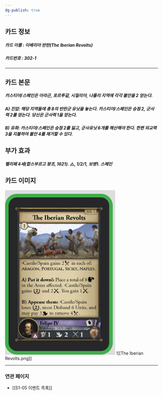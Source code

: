 ```yaml
---
dg-publish: true
---
```

## 카드 정보
##### 카드 이름 : 이베리아 반란(The Iberian Revolts)
##### 카드번호  : 302-1
---
## 카드 본문
##### 카스티야/스페인은 아라곤, 포르투갈, 시칠리아, 나폴리 지역에 각각 불안을 2 얻는다.

##### A) 진압: 해당 지역들에 총 8의 반란군 유닛을 놓는다. 카스티야/스페인은 승점 2, 군사력 2를 얻는다. 당신은 군사력 1을 얻는다.

##### B) 유화: 카스티야/스페인은 승점 2를 잃고, 군사유닛 6개를 해산해야 한다. 한편 외교력 3을 지불하여 불안 4를 제거할 수 있다.

## 부가 효과
##### 펠리페 4세(합스부르고 왕조, 1621). △, 1/2/1, 보병1. 스페인 

## 카드 이미지
<img src="\Assets\The Iberian Revolts.png"/>
![[The Iberian Revolts.png]]

--- 
### 연관 페이지
- [[S1-05 이벤트 목록]]
